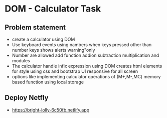 # DOM - Calculator Task
 ## Problem statement 
  - create a calculator using DOM
  - Use keyboard events using nambers when keys pressed other than number keys shows alerts warning"only
  - Number are allowed add function addion subtraction multiplication and modules
  - The calculator handle infix expression using DOM creates html elements for style using css and bootstrap UI responsive for all screen
  - options like implementing calculator operations of (M+,M-,MC) memory based function using local storage
 ## Deploy Netfly 
  - https://bright-lolly-6c50fb.netlify.app
